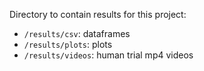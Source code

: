 Directory to contain results for this project:

- `/results/csv`: dataframes
- `/results/plots`: plots
- `/results/videos`: human trial mp4 videos